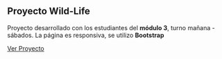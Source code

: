 ## Proyecto Wild-Life

Proyecto desarrollado con los estudiantes del **módulo 3**, turno mañana - sábados. La página es responsiva, se utilizo **Bootstrap**

[Ver Proyecto](https://icei2021.github.io/project-mod3/)
